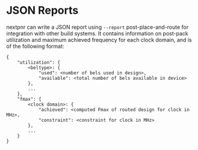 # JSON Reports

nextpnr can write a JSON report using `--report` post-place-and-route for integration with other build systems. It contains information on post-pack utilization and maximum achieved frequency for each clock domain, and is of the following format:

```
{
    "utilization": {
        <beltype>: {
            "used": <number of bels used in design>,
            "available": <total number of bels available in device>
        }, 
        ...
    },
    "fmax": {
        <clock domain>: {
            "achieved": <computed Fmax of routed design for clock in MHz>,
            "constraint": <constraint for clock in MHz>
        },
        ...
    }
}
```
